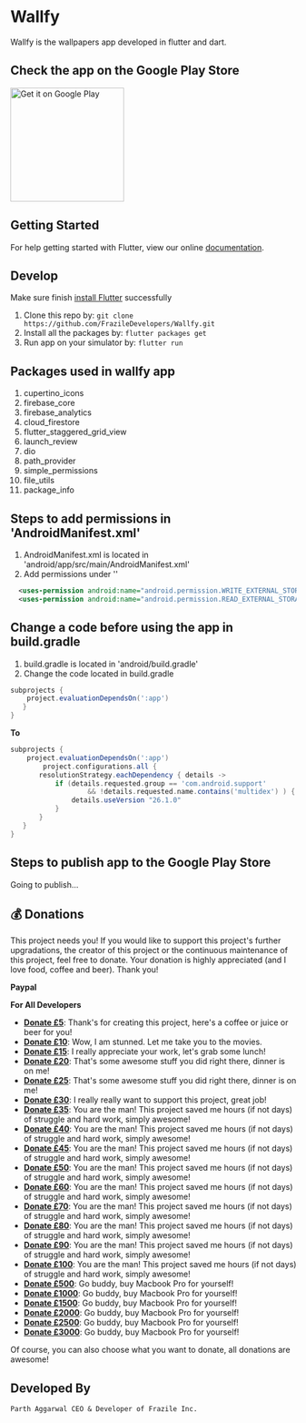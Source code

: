 # Wallfy

Wallfy is the wallpapers app developed in flutter and dart.

## Check the app on the Google Play Store

<a href='#'>
  <img alt='Get it on Google Play' src='https://play.google.com/intl/en_us/badges/images/generic/en_badge_web_generic.png' width='200'/>
</a>

## Getting Started

For help getting started with Flutter, view our online
[documentation](https://flutter.io/).

## Develop

Make sure finish [install Flutter](https://flutter.io/get-started/install/) successfully

1. Clone this repo by: `git clone https://github.com/FrazileDevelopers/Wallfy.git`
2. Install all the packages by: `flutter packages get`
3. Run app on your simulator by: `flutter run`

## Packages used in wallfy app

1. cupertino_icons
2. firebase_core
3. firebase_analytics
4. cloud_firestore
5. flutter_staggered_grid_view
6. launch_review
7. dio
8. path_provider
9. simple_permissions
10. file_utils
11. package_info

## Steps to add permissions in 'AndroidManifest.xml'

1. AndroidManifest.xml is located in 'android/app/src/main/AndroidManifest.xml'
2. Add permissions under '<uses-permission android:name="android.permission.INTERNET"/>'
```xml
  <uses-permission android:name="android.permission.WRITE_EXTERNAL_STORAGE" />
  <uses-permission android:name="android.permission.READ_EXTERNAL_STORAGE" />
```

## Change a code before using the app in build.gradle

1. build.gradle is located in 'android/build.gradle'
2. Change the code located in build.gradle

```gradle
subprojects {
    project.evaluationDependsOn(':app')
   }
}
```
**To**

```gradle
subprojects {
    project.evaluationDependsOn(':app')
        project.configurations.all {
       resolutionStrategy.eachDependency { details ->
           if (details.requested.group == 'com.android.support'
                   && !details.requested.name.contains('multidex') ) {
               details.useVersion "26.1.0"
           }
       }
   }
}
```


## Steps to publish app to the Google Play Store

Going to publish...

## 💰 Donations

This project needs you! If you would like to support this project's further upgradations, the creator of this project or the continuous maintenance of this project, feel free to donate. Your donation is highly appreciated (and I love food, coffee and beer). Thank you!

**Paypal**

**For All Developers**

* **[Donate £5](https://www.paypal.me/frazile/GBP5)**: Thank's for creating this project, here's a coffee or juice or beer for you!
* **[Donate £10](https://www.paypal.me/frazile/GBP10)**: Wow, I am stunned. Let me take you to the movies.
* **[Donate £15](https://www.paypal.me/frazile/GBP15)**: I really appreciate your work, let's grab some lunch!
* **[Donate £20](https://www.paypal.me/frazile/GBP20)**: That's some awesome stuff you did right there, dinner is on me!
* **[Donate £25](https://www.paypal.me/frazile/GBP25)**: That's some awesome stuff you did right there, dinner is on me!
* **[Donate £30](https://www.paypal.me/frazile/GBP30)**: I really really want to support this project, great job!
* **[Donate £35](https://www.paypal.me/frazile/GBP35)**: You are the man! This project saved me hours (if not days) of struggle and hard work, simply awesome!
* **[Donate £40](https://www.paypal.me/frazile/GBP40)**: You are the man! This project saved me hours (if not days) of struggle and hard work, simply awesome!
* **[Donate £45](https://www.paypal.me/frazile/GBP45)**: You are the man! This project saved me hours (if not days) of struggle and hard work, simply awesome!
* **[Donate £50](https://www.paypal.me/frazile/GBP50)**: You are the man! This project saved me hours (if not days) of struggle and hard work, simply awesome!
* **[Donate £60](https://www.paypal.me/frazile/GBP60)**: You are the man! This project saved me hours (if not days) of struggle and hard work, simply awesome!
* **[Donate £70](https://www.paypal.me/frazile/GBP70)**: You are the man! This project saved me hours (if not days) of struggle and hard work, simply awesome!
* **[Donate £80](https://www.paypal.me/frazile/GBP80)**: You are the man! This project saved me hours (if not days) of struggle and hard work, simply awesome!
* **[Donate £90](https://www.paypal.me/frazile/GBP90)**: You are the man! This project saved me hours (if not days) of struggle and hard work, simply awesome!
* **[Donate £100](https://www.paypal.me/frazile/GBP100)**: You are the man! This project saved me hours (if not days) of struggle and hard work, simply awesome!
* **[Donate £500](https://www.paypal.me/frazile/GBP500)**: Go buddy, buy Macbook Pro for yourself!
* **[Donate £1000](https://www.paypal.me/frazile/GBP1000)**: Go buddy, buy Macbook Pro for yourself!
* **[Donate £1500](https://www.paypal.me/frazile/GBP1500)**: Go buddy, buy Macbook Pro for yourself!
* **[Donate £2000](https://www.paypal.me/frazile/GBP2000)**: Go buddy, buy Macbook Pro for yourself!
* **[Donate £2500](https://www.paypal.me/frazile/GBP2500)**: Go buddy, buy Macbook Pro for yourself!
* **[Donate £3000](https://www.paypal.me/frazile/GBP3000)**: Go buddy, buy Macbook Pro for yourself!

Of course, you can also choose what you want to donate, all donations are awesome!

## Developed By

```
Parth Aggarwal CEO & Developer of Frazile Inc.
```